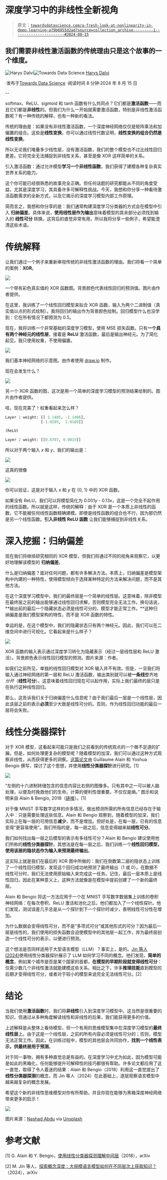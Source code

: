# 深度学习中的非线性全新视角

> 原文：[`towardsdatascience.com/a-fresh-look-at-nonlinearity-in-deep-learning-a79b6955d2ad?source=collection_archive---------1-----------------------#2024-08-15`](https://towardsdatascience.com/a-fresh-look-at-nonlinearity-in-deep-learning-a79b6955d2ad?source=collection_archive---------1-----------------------#2024-08-15)

## 我们需要非线性激活函数的传统理由只是这个故事的一个维度。

[](https://medium.com/@crackalamoo?source=post_page---byline--a79b6955d2ad--------------------------------)![Harys Dalvi](https://medium.com/@crackalamoo?source=post_page---byline--a79b6955d2ad--------------------------------)[](https://towardsdatascience.com/?source=post_page---byline--a79b6955d2ad--------------------------------)![Towards Data Science](https://towardsdatascience.com/?source=post_page---byline--a79b6955d2ad--------------------------------) [Harys Dalvi](https://medium.com/@crackalamoo?source=post_page---byline--a79b6955d2ad--------------------------------)

·发布于[Towards Data Science](https://towardsdatascience.com/?source=post_page---byline--a79b6955d2ad--------------------------------) ·阅读时间 8 分钟·2024 年 8 月 15 日

--

softmax、ReLU、sigmoid 和 tanh 函数有什么共同点？它们都是**激活函数**——而且它们都是**非线性**的。但我们为什么一开始就需要激活函数，特别是非线性激活函数呢？有一种传统的解释，也有一种新的看法。

传统的理由是：如果没有非线性激活函数，一个深度神经网络仅仅是矩阵乘法和加偏置的组合。这些是**线性变换**，你可以通过线性代数证明，**线性变换的组合仍然是线性变换**。

所以无论我们堆叠多少线性层，没有激活函数，我们的整个模型也不过比线性回归更差。它将完全无法捕捉到非线性关系，甚至是像 XOR 这样简单的关系。

引入激活函数：通过允许模型**学习一个非线性函数**，我们获得了建模各种复杂真实世界关系的能力。

这个你可能已经很熟悉的故事完全正确。但任何话题的研究都能从不同的角度受益，尤其是深度学习，其具备许多可解释性挑战。今天，我想和你分享一种看待激活函数需求的全新方式，以及它揭示的深度学习模型内部工作原理。

简而言之，我想和你分享的是：我们通常构建深度学习分类器的方式会在模型中引入 **归纳偏差**。具体来说，**使用线性层作为输出**意味着模型的其余部分必须找到输入的 **线性可分** 转换。这背后的直觉非常有用，所以我将分享一些例子，希望能澄清这些术语。

# 传统解释

让我们通过一个例子来重新审视传统的非线性激活函数的理由。我们将看一个简单的案例：**XOR**。

![](img/f0424716ac2c88fc1fc19f5e79acdea2.png)

一个带有彩色真实值的 XOR 函数图。背景颜色代表线性回归的预测值。图片由作者提供。

在这里，我训练了一个线性回归模型来拟合 XOR 函数，输入为两个二进制值（真实值以点的形式绘制）。我将回归的输出作为背景颜色绘制。回归模型什么也没学到：它在所有情况下都预测为 0.5。

现在，我将训练一个非常基础的深度学习模型，使用 MSE 损失函数。只有**一个具有两个神经元的线性层**，接着是 **ReLU** 激活函数，最后是输出神经元。为了简化起见，我只使用权重，不使用偏置。

![](img/0bb7b0034adfc776cefb578791227eae.png)

我们基本神经网络的示意图。由作者使用 [draw.io](https://draw.io) 制作。

现在会发生什么？

![](img/310f6466f2f98cb2e64bccc17299aaaa.png)

另一个 XOR 函数的图，这次是用一个简单的深度学习模型的预测结果绘制的。图片由作者提供。

哇，现在完美了！权重看起来怎么样？

```py
Layer 1 weight: [[ 1.1485, -1.1486],
                [-1.0205,  1.0189]]

(ReLU)

Layer 2 weight: [[0.8707, 0.9815]]
```

所以对于两个输入 *x* 和 *y*，我们的输出是：

![](img/4cab0448d796f359f93fa820b785f7ec.png)

这真的很像

![](img/333873bfa4a427577ae863213d520414.png)

你可以验证，这是对于输入 *x* 和 *y* 在 {0, 1} 中的 XOR 函数。

如果没有 ReLU，我们可以将模型简化为 0.001*y* - 0.13*x*，这是一个完全不起作用的线性函数。所以就是这样，传统的解释：由于 XOR 是一个本质上非线性的函数，它不能被任何线性函数精确建模。即使是线性函数的组合也不行，因为那仍然是另一个线性函数。**引入非线性 ReLU 函数** 让我们能够捕捉到非线性关系。

# 深入挖掘：归纳偏差

现在我们将继续研究相同的 XOR 模型，但我们将通过不同的视角来观察它，以更好地理解该模型的 **归纳偏差**。

什么是归纳偏差？面对任何问题，都有许多解决方法。本质上，归纳偏差是模型架构中内建的一种特性，使得模型倾向于选择某种特定的方法来解决问题，而不是其他方法。

在这个深度学习模型中，我们的最终层是一个简单的线性层。这意味着，除非模型在最终层之前的输出能够通过线性回归求解，否则模型完全无法工作。换句话说，**输出前的最后一个隐藏状态必须是线性可分的，模型才能正常工作。**这种归纳偏差是我们模型架构的特性，而不是 XOR 函数的特性。

幸运的是，在这个模型中，我们的隐藏状态只有两个神经元。因此，我们可以在二维空间中进行可视化。它看起来是什么样子？

![](img/76f551b445afda3a4c213c30b7058d14.png)

XOR 函数的输入表示通过深度学习转化为隐藏表示（经过一层线性层和 ReLU 激活）。背景颜色表示线性回归模型的预测。图片来源：作者。

如我们之前所见，单独的线性回归模型对 XOR 输入并不有效。但是，一旦我们将输入通过神经网络的第一层和 ReLU 激活函数，输出类别就可以被**一条线**整齐地*分开*（**线性可分**）。这意味着线性回归现在可以起作用，实际上我们最终的层只是在执行这种线性回归。

那么，这告诉我们关于归纳偏差什么信息呢？由于我们最后一层是一个线性层，因此该层之前的表示**必须**至少大致是线性可分的。否则，作为线性回归功能的最后一层将会失败。

# 线性分类器探针

对于 XOR 模型，这看起来可能只是我们之前看到的传统观点的一个微不足道的扩展。但是，如何处理更复杂的模型呢？随着模型的加深，我们可以通过这种方式观察非线性，从而获得更多的洞察。[这篇论文](https://arxiv.org/pdf/1610.01644)由 Guillaume Alain 和 Yoshua Bengio 撰写，探讨了这个思想，并使用**线性分类器探针**进行研究。[1]

![](img/5d4de7a0a208ab7263c4051305bd8758.png)

“左侧的十六进制转储包含的信息内容比右侧的图像多。只有其中之一可以被人脑处理，以便及时挽救他们的生命。计算的便利性很重要。不仅仅是熵。” 图示和说明来自 Alain & Bengio, 2018（[链接](https://arxiv.org/pdf/1610.01644)）。[1]

对于像 MNIST 手写数字这样的许多情况，做出预测所需的所有信息已经存在于输入中：只是需要处理这些信息。Alain 和 Bengio 观察到，随着模型的加深，我们实际上在每一层的可用信息**减少**，而不是增加。但好处是，在每一层，已有的信息变得“更容易使用”。我们所指的是，每一层之后，信息变得越来越**线性可分**。

我们如何找出每一层之后模型的表示有多线性可分？Alain 和 Bengio 建议使用他们所称的**线性分类器探针**。其想法是在每一层之后，我们训练一个**线性回归模型，使用该层的隐状态作为输入来预测最终输出**。

这实际上就是我们在最后的 XOR 图中所做的：我们在倒数第二层的隐状态上训练了一个线性回归模型，发现这个回归成功地预测了最终输出（1 或 0）。在数据不线性可分时，我们无法使用原始输入来完成这一任务。记住，最后一层本质上是线性回归，因此在某种意义上，这种方法就像是在模型中提前创建了一个新的最终层。

Alain 和 Bengio 将这一方法应用于一个在 MNIST 手写数字数据集上训练的卷积神经网络：在每次卷积、ReLU 激活和池化之后，他们都加入了一个线性探针。他们发现，测试误差几乎总是从一个探针到下一个探针时减少，表明线性可分性在增加。

为什么数据会变得线性可分，而不是“多项式可分”或其他形式的可分？因为最后一层是线性的，我们使用的损失函数会迫使模型中的其他层一起工作，并为最终层创造一个线性可分的表示，以便进行预测。

这个想法是否同样适用于大型语言模型（LLM）？事实上，是的。[Jin 等人 (2024)](https://arxiv.org/pdf/2404.07066)使用线性分类器探针展示了 LLM 如何学习不同的概念。他们发现，**简单的概念**，例如某个城市是否是某个国家的首都，**在模型的早期阶段就变得线性可分**：仅需少数几个非线性激活就能建模这些关系。相比之下，许多**推理技能**直到模型的后期才变得线性可分，或者对于较小的模型来说完全无法线性可分。[2]

# 结论

当我们使用**激活函数**时，我们将**非线性**引入到深度学习模型中。这当然是很重要的知识，但通过从多种角度解读线性和非线性的后果，我们能获得更多的价值。

上述解释是从整体上看待模型，但一个有用的思维模型集中在深度学习模型的**最终线性层**上。由于这是一个线性层，之前的所有内容必须是线性可分的；否则，模型无法正常工作。因此，在训练过程中，模型的其他层会共同协作，**找到一个线性表示，供最终层用于预测**。

对于同一事物，拥有多种直觉总是有益的。在深度学习中尤为如此，因为模型可能是如此的黑箱化，任何能够提升可解释性的技巧都很有帮助。许多论文都应用了这一直觉，取得了令人着迷的结果：Alain 和 Bengio（2018）利用这一直觉提出了**线性分类器探测**的概念，而 Jin 等人（2024）在此基础上，逐层观察语言模型中越来越复杂的概念发展。

希望这个新的非线性思维模型对你有所帮助，并且你现在能够为黑箱深度神经网络带来更多的启示！

![](img/cfef086479d2ed4ae94c1923d8bc86c2.png)

图片来源：[Nashad Abdu](https://unsplash.com/@nashadabdu?utm_source=medium&utm_medium=referral) via [Unsplash](https://unsplash.com/?utm_source=medium&utm_medium=referral)

# 参考文献

[1] G. Alain 和 Y. Bengio，[使用线性分类器探测理解中间层](https://arxiv.org/abs/1610.01644)（2018），arXiv

[2] M. Jin 等人，[探索概念深度：大规模语言模型如何在不同层次上获取知识？](https://arxiv.org/abs/2404.07066)（2024），arXiv
